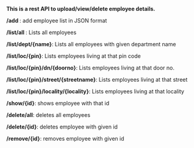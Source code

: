 
<b>This is a rest API to upload/view/delete employee details.</b>

<b>/add </b>: add employee list in JSON format

<b>/list/all </b>: Lists all employees

<b>/list/dept/{name}</b>: Lists all employees with given department name

<b>/list/loc/{pin}</b>: Lists employees living at that pin code

<b>/list/loc/{pin}/dn/{doorno}</b>: Lists employees living at that door no.

<b>/list/loc/{pin}/street/{streetname}</b>: Lists employees living at that street

<b>/list/loc/{pin}/locality/{locality}</b>: Lists employees living at that locality

<b>/show/{id}</b>: shows employee with that id

<b>/delete/all</b>: deletes all employees

<b>/delete/{id}</b>: deletes employee with given id

<b>/remove/{id}</b>: removes employee with given id
